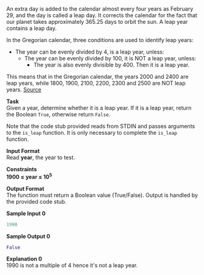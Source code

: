 An extra day is added to the calendar almost every four years as February 29, and the day is called a leap day. It corrects the calendar for the fact that our planet takes approximately 365.25 days to orbit the sun. A leap year contains a leap day.

In the Gregorian calendar, three conditions are used to identify leap years:
- The year can be evenly divided by 4, is a leap year, unless:
  - The year can be evenly divided by 100, it is NOT a leap year, unless:
    - The year is also evenly divisible by 400. Then it is a leap year.

This means that in the Gregorian calendar, the years 2000 and 2400 are leap years, while 1800, 1900, 2100, 2200, 2300 and 2500 are NOT leap years. [Source](https://www.timeanddate.com/date/leapyear.html)

**Task**  
Given a year, determine whether it is a leap year. If it is a leap year, return the Boolean `True`, otherwise return `False`.

Note that the code stub provided reads from STDIN and passes arguments to the `is_leap` function. It is only necessary to complete the `is_leap` function.

**Input Format**  
Read **year**, the year to test.

**Constraints**  
**1900 &le; year &le; 10<sup>5</sup>**

**Output Format**  
The function must return a Boolean value (True/False). Output is handled by the provided code stub.

**Sample Input 0**
```python
1990
```

**Sample Output 0**
```python
False
```

**Explanation 0**  
1990 is not a multiple of 4 hence it's not a leap year.
